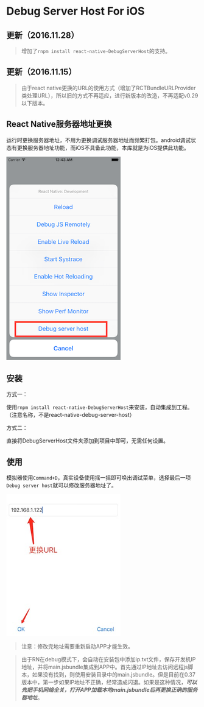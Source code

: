 
# Debug Server Host For iOS

## 更新（2016.11.28）

> 增加了`rnpm install react-native-DebugServerHost`的支持。

## 更新（2016.11.15）

> 由于react native更换的URL的使用方式（增加了RCTBundleURLProvider类处理URL），所以旧的方式不再适应，进行新版本的改造，不再适配v0.29以下版本。


## React Native服务器地址更换

运行时更换服务器地址，不用为更换调试服务器地址而频繁打包。android调试状态有更换服务器地址功能，而iOS不具备此功能，本库就是为iOS提供此功能。

![](./image/1.png)

## 安装

方式一：

使用`rnpm install react-native-DebugServerHost`来安装，自动集成到工程。（注意名称，不是react-native-debug-server-host）

方式二：

直接将DebugServerHost文件夹添加到项目中即可，无需任何设置。

## 使用

模拟器使用`Command+D`，真实设备使用摇一摇即可唤出调试菜单，选择最后一项`Debug server host`就可以修改服务器地址了。

![](./image/2.png)

> 注意：修改完地址需要重新启动APP才能生效。

> 由于RN在debug模式下，会自动在安装包中添加ip.txt文件，保存开发机IP地址，并将main.jsbundle集成到APP中。首先通过IP地址去访问远程js脚本，如果没有找到，则使用安装目录中的main.jsbundle。但是目前在0.37版本中，第一步如果IP地址不正确，经常造成闪退。如果是这种情况，***可以先把手机网络全关，打开APP加载本地main.jsbundle后再更换正确的服务器地址***。



